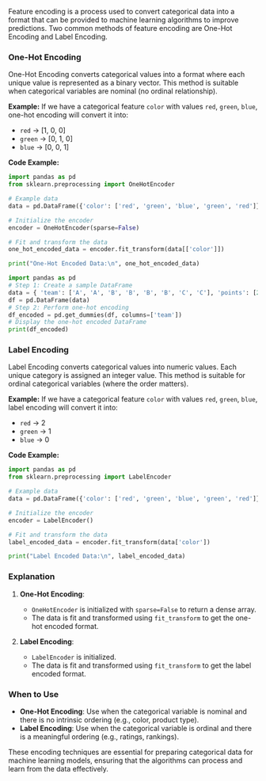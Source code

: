 Feature encoding is a process used to convert categorical data into a format that can be provided to machine learning algorithms to improve predictions. Two common methods of feature encoding are One-Hot Encoding and Label Encoding.

### One-Hot Encoding
One-Hot Encoding converts categorical values into a format where each unique value is represented as a binary vector. This method is suitable when categorical variables are nominal (no ordinal relationship).

**Example:**
If we have a categorical feature `color` with values `red`, `green`, `blue`, one-hot encoding will convert it into:
- `red` -> [1, 0, 0]
- `green` -> [0, 1, 0]
- `blue` -> [0, 0, 1]

**Code Example:**
```python
import pandas as pd
from sklearn.preprocessing import OneHotEncoder

# Example data
data = pd.DataFrame({'color': ['red', 'green', 'blue', 'green', 'red']})

# Initialize the encoder
encoder = OneHotEncoder(sparse=False)

# Fit and transform the data
one_hot_encoded_data = encoder.fit_transform(data[['color']])

print("One-Hot Encoded Data:\n", one_hot_encoded_data)
```

```python
import pandas as pd 
# Step 1: Create a sample DataFrame 
data = { 'team': ['A', 'A', 'B', 'B', 'B', 'B', 'C', 'C'], 'points': [25, 12, 15, 14, 19, 23, 25, 29] } 
df = pd.DataFrame(data) 
# Step 2: Perform one-hot encoding 
df_encoded = pd.get_dummies(df, columns=['team']) 
# Display the one-hot encoded DataFrame 
print(df_encoded)
```
### Label Encoding
Label Encoding converts categorical values into numeric values. Each unique category is assigned an integer value. This method is suitable for ordinal categorical variables (where the order matters).

**Example:**
If we have a categorical feature `color` with values `red`, `green`, `blue`, label encoding will convert it into:
- `red` -> 2
- `green` -> 1
- `blue` -> 0

**Code Example:**
```python
import pandas as pd
from sklearn.preprocessing import LabelEncoder

# Example data
data = pd.DataFrame({'color': ['red', 'green', 'blue', 'green', 'red']})

# Initialize the encoder
encoder = LabelEncoder()

# Fit and transform the data
label_encoded_data = encoder.fit_transform(data['color'])

print("Label Encoded Data:\n", label_encoded_data)
```

### Explanation
1. **One-Hot Encoding**:
   - `OneHotEncoder` is initialized with `sparse=False` to return a dense array.
   - The data is fit and transformed using `fit_transform` to get the one-hot encoded format.

2. **Label Encoding**:
   - `LabelEncoder` is initialized.
   - The data is fit and transformed using `fit_transform` to get the label encoded format.

### When to Use
- **One-Hot Encoding**: Use when the categorical variable is nominal and there is no intrinsic ordering (e.g., color, product type).
- **Label Encoding**: Use when the categorical variable is ordinal and there is a meaningful ordering (e.g., ratings, rankings).

These encoding techniques are essential for preparing categorical data for machine learning models, ensuring that the algorithms can process and learn from the data effectively.